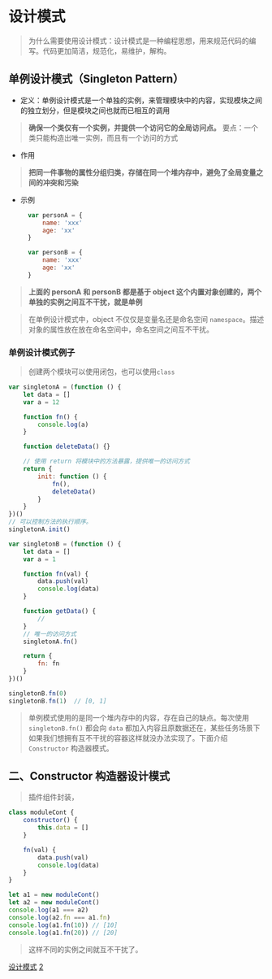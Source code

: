 # 设计模式
> 为什么需要使用设计模式：设计模式是一种编程思想，用来规范代码的编写。代码更加简洁，规范化，易维护，解构。

## 单例设计模式（Singleton Pattern）
* 定义：单例设计模式是一个单独的实例，来管理模块中的内容，实现模块之间的独立划分，但是模块之间也就而已相互的调用
>__确保一个类仅有一个实例，并提供一个访问它的全局访问点。__
>要点：一个类只能构造出唯一实例，而且有一个访问的方式

* 作用
>__把同一件事物的属性分组归类，存储在同一个堆内存中，避免了全局变量之间的冲突和污染__

* 示例
  ``` js
    var personA = {
        name: 'xxx'
        age: 'xx'
    }

    var personB = {
        name: 'xxx'
        age: 'xx'
    }
  ```
>__上面的 personA 和 personB 都是基于 object 这个内置对象创建的，两个单独的实例之间互不干扰，就是单例__

>在单例设计模式中，object 不仅仅是变量名还是命名空间 `namespace`。描述对象的属性放在放在命名空间中，命名空间之间互不干扰。

### 单例设计模式例子
> 创建两个模块可以使用闭包，也可以使用`class`
``` js
var singletonA = (function () {
    let data = []
    var a = 12

    function fn() {
        console.log(a)
    }

    function deleteData() {}

    // 使用 return 将模块中的方法暴露，提供唯一的访问方式
    return {
        init: function () {
            fn(),
            deleteData()
        }
    }
})()
// 可以控制方法的执行顺序。
singletonA.init()

var singletonB = (function () {
    let data = []
    var a = 1

    function fn(val) {
        data.push(val)
        console.log(data)
    }

    function getData() {
        // 
    }
    // 唯一的访问方式
    singletonA.fn()

    return {
        fn: fn
    }
})()

singletonB.fn(0)
singletonB.fn(1)  // [0, 1]
```
> 单例模式使用的是同一个堆内存中的内容，存在自己的缺点。每次使用 `singletonB.fn()` 都会向 `data` 都加入内容且原数据还在，某些任务场景下如果我们想拥有互不干扰的容器这样就没办法实现了。下面介绍`Constructor` 构造器模式。


## 二、Constructor 构造器设计模式
> 插件组件封装，
``` js
class moduleCont {
    constructor() {
        this.data = []
    }

    fn(val) {
        data.push(val)
        console.log(data)
    }
}

let a1 = new moduleCont()
let a2 = new moduleCont()
console.log(a1 === a2)
console.log(a2.fn === a1.fn)
console.log(a1.fn(10)) // [10]
console.log(a1.fn(20)) // [20]
```
> 这样不同的实例之间就互不干扰了。


[设计模式](https://www.cnblogs.com/tugenhua0707/p/5198407.html)
[2](https://www.cnblogs.com/imwtr/p/9451129.html)
[](https://refactoringguru.cn/design-patterns)